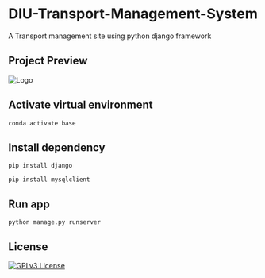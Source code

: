 # DIU-Transport-Management-System
A Transport management site using python django framework

## Project Preview

![Logo](https://i.ibb.co/30vcQqF/ezgif-com-gif-maker-4.gif) 
    
## Activate virtual environment
```
conda activate base
```
## Install dependency
```
pip install django
```
```
pip install mysqlclient
```
## Run app
```
python manage.py runserver
```
## License



[![GPLv3 License](https://img.shields.io/badge/License-GPL%20v3-yellow.svg)](https://opensource.org/licenses/)

